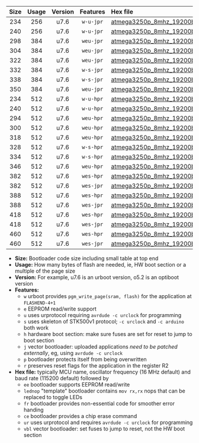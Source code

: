 |Size|Usage|Version|Features|Hex file|
|:-:|:-:|:-:|:-:|:--|
|234|256|u7.6|`w-u-jpr`|[atmega3250p_8mhz_19200bps_ur_vbl.hex](https://raw.githubusercontent.com/stefanrueger/urboot/main/bootloaders/atmega3250p/fcpu_8mhz/19200_bps/atmega3250p_8mhz_19200bps_ur_vbl.hex)|
|240|256|u7.6|`w-u-jpr`|[atmega3250p_8mhz_19200bps_lednop_ur_vbl.hex](https://raw.githubusercontent.com/stefanrueger/urboot/main/bootloaders/atmega3250p/fcpu_8mhz/19200_bps/atmega3250p_8mhz_19200bps_lednop_ur_vbl.hex)|
|298|384|u7.6|`weu-jpr`|[atmega3250p_8mhz_19200bps_ee_ur_vbl.hex](https://raw.githubusercontent.com/stefanrueger/urboot/main/bootloaders/atmega3250p/fcpu_8mhz/19200_bps/atmega3250p_8mhz_19200bps_ee_ur_vbl.hex)|
|304|384|u7.6|`weu-jpr`|[atmega3250p_8mhz_19200bps_ee_lednop_ur_vbl.hex](https://raw.githubusercontent.com/stefanrueger/urboot/main/bootloaders/atmega3250p/fcpu_8mhz/19200_bps/atmega3250p_8mhz_19200bps_ee_lednop_ur_vbl.hex)|
|322|384|u7.6|`weu-jpr`|[atmega3250p_8mhz_19200bps_ee_lednop_fr_ur_vbl.hex](https://raw.githubusercontent.com/stefanrueger/urboot/main/bootloaders/atmega3250p/fcpu_8mhz/19200_bps/atmega3250p_8mhz_19200bps_ee_lednop_fr_ur_vbl.hex)|
|332|384|u7.6|`w-s-jpr`|[atmega3250p_8mhz_19200bps_vbl.hex](https://raw.githubusercontent.com/stefanrueger/urboot/main/bootloaders/atmega3250p/fcpu_8mhz/19200_bps/atmega3250p_8mhz_19200bps_vbl.hex)|
|338|384|u7.6|`w-s-jpr`|[atmega3250p_8mhz_19200bps_lednop_vbl.hex](https://raw.githubusercontent.com/stefanrueger/urboot/main/bootloaders/atmega3250p/fcpu_8mhz/19200_bps/atmega3250p_8mhz_19200bps_lednop_vbl.hex)|
|350|384|u7.6|`weu-jpr`|[atmega3250p_8mhz_19200bps_ee_lednop_fr_ce_ur_vbl.hex](https://raw.githubusercontent.com/stefanrueger/urboot/main/bootloaders/atmega3250p/fcpu_8mhz/19200_bps/atmega3250p_8mhz_19200bps_ee_lednop_fr_ce_ur_vbl.hex)|
|234|512|u7.6|`w-u-hpr`|[atmega3250p_8mhz_19200bps_ur.hex](https://raw.githubusercontent.com/stefanrueger/urboot/main/bootloaders/atmega3250p/fcpu_8mhz/19200_bps/atmega3250p_8mhz_19200bps_ur.hex)|
|240|512|u7.6|`w-u-hpr`|[atmega3250p_8mhz_19200bps_lednop_ur.hex](https://raw.githubusercontent.com/stefanrueger/urboot/main/bootloaders/atmega3250p/fcpu_8mhz/19200_bps/atmega3250p_8mhz_19200bps_lednop_ur.hex)|
|294|512|u7.6|`weu-hpr`|[atmega3250p_8mhz_19200bps_ee_ur.hex](https://raw.githubusercontent.com/stefanrueger/urboot/main/bootloaders/atmega3250p/fcpu_8mhz/19200_bps/atmega3250p_8mhz_19200bps_ee_ur.hex)|
|300|512|u7.6|`weu-hpr`|[atmega3250p_8mhz_19200bps_ee_lednop_ur.hex](https://raw.githubusercontent.com/stefanrueger/urboot/main/bootloaders/atmega3250p/fcpu_8mhz/19200_bps/atmega3250p_8mhz_19200bps_ee_lednop_ur.hex)|
|318|512|u7.6|`weu-hpr`|[atmega3250p_8mhz_19200bps_ee_lednop_fr_ur.hex](https://raw.githubusercontent.com/stefanrueger/urboot/main/bootloaders/atmega3250p/fcpu_8mhz/19200_bps/atmega3250p_8mhz_19200bps_ee_lednop_fr_ur.hex)|
|328|512|u7.6|`w-s-hpr`|[atmega3250p_8mhz_19200bps.hex](https://raw.githubusercontent.com/stefanrueger/urboot/main/bootloaders/atmega3250p/fcpu_8mhz/19200_bps/atmega3250p_8mhz_19200bps.hex)|
|334|512|u7.6|`w-s-hpr`|[atmega3250p_8mhz_19200bps_lednop.hex](https://raw.githubusercontent.com/stefanrueger/urboot/main/bootloaders/atmega3250p/fcpu_8mhz/19200_bps/atmega3250p_8mhz_19200bps_lednop.hex)|
|346|512|u7.6|`weu-hpr`|[atmega3250p_8mhz_19200bps_ee_lednop_fr_ce_ur.hex](https://raw.githubusercontent.com/stefanrueger/urboot/main/bootloaders/atmega3250p/fcpu_8mhz/19200_bps/atmega3250p_8mhz_19200bps_ee_lednop_fr_ce_ur.hex)|
|382|512|u7.6|`wes-hpr`|[atmega3250p_8mhz_19200bps_ee.hex](https://raw.githubusercontent.com/stefanrueger/urboot/main/bootloaders/atmega3250p/fcpu_8mhz/19200_bps/atmega3250p_8mhz_19200bps_ee.hex)|
|382|512|u7.6|`wes-jpr`|[atmega3250p_8mhz_19200bps_ee_vbl.hex](https://raw.githubusercontent.com/stefanrueger/urboot/main/bootloaders/atmega3250p/fcpu_8mhz/19200_bps/atmega3250p_8mhz_19200bps_ee_vbl.hex)|
|388|512|u7.6|`wes-hpr`|[atmega3250p_8mhz_19200bps_ee_lednop.hex](https://raw.githubusercontent.com/stefanrueger/urboot/main/bootloaders/atmega3250p/fcpu_8mhz/19200_bps/atmega3250p_8mhz_19200bps_ee_lednop.hex)|
|388|512|u7.6|`wes-jpr`|[atmega3250p_8mhz_19200bps_ee_lednop_vbl.hex](https://raw.githubusercontent.com/stefanrueger/urboot/main/bootloaders/atmega3250p/fcpu_8mhz/19200_bps/atmega3250p_8mhz_19200bps_ee_lednop_vbl.hex)|
|418|512|u7.6|`wes-hpr`|[atmega3250p_8mhz_19200bps_ee_lednop_fr.hex](https://raw.githubusercontent.com/stefanrueger/urboot/main/bootloaders/atmega3250p/fcpu_8mhz/19200_bps/atmega3250p_8mhz_19200bps_ee_lednop_fr.hex)|
|418|512|u7.6|`wes-jpr`|[atmega3250p_8mhz_19200bps_ee_lednop_fr_vbl.hex](https://raw.githubusercontent.com/stefanrueger/urboot/main/bootloaders/atmega3250p/fcpu_8mhz/19200_bps/atmega3250p_8mhz_19200bps_ee_lednop_fr_vbl.hex)|
|460|512|u7.6|`wes-hpr`|[atmega3250p_8mhz_19200bps_ee_lednop_fr_ce.hex](https://raw.githubusercontent.com/stefanrueger/urboot/main/bootloaders/atmega3250p/fcpu_8mhz/19200_bps/atmega3250p_8mhz_19200bps_ee_lednop_fr_ce.hex)|
|460|512|u7.6|`wes-jpr`|[atmega3250p_8mhz_19200bps_ee_lednop_fr_ce_vbl.hex](https://raw.githubusercontent.com/stefanrueger/urboot/main/bootloaders/atmega3250p/fcpu_8mhz/19200_bps/atmega3250p_8mhz_19200bps_ee_lednop_fr_ce_vbl.hex)|

- **Size:** Bootloader code size including small table at top end
- **Usage:** How many bytes of flash are needed, ie, HW boot section or a multiple of the page size
- **Version:** For example, u7.6 is an urboot version, o5.2 is an optiboot version
- **Features:**
  + `w` urboot provides `pgm_write_page(sram, flash)` for the application at `FLASHEND-4+1`
  + `e` EEPROM read/write support
  + `u` uses urprotocol requiring `avrdude -c urclock` for programming
  + `s` uses skeleton of STK500v1 protocol; `-c urclock` and `-c arduino` both work
  + `h` hardware boot section: make sure fuses are set for reset to jump to boot section
  + `j` vector bootloader: uploaded applications *need to be patched externally*, eg, using `avrdude -c urclock`
  + `p` bootloader protects itself from being overwritten
  + `r` preserves reset flags for the application in the register R2
- **Hex file:** typically MCU name, oscillator frequency (16 MHz default) and baud rate (115200 default) followed by
  + `ee` bootloader supports EEPROM read/write
  + `lednop` "template" bootloader contains `mov rx,rx` nops that can be replaced to toggle LEDs
  + `fr` bootloader provides non-essential code for smoother error handing
  + `ce` bootloader provides a chip erase command
  + `ur` uses urprotocol and requires `avrdude -c urclock` for programming
  + `vbl` vector bootloader: set fuses to jump to reset, not the HW boot section
